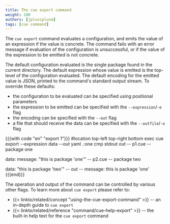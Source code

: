```yaml
---
title: The cue export command
weight: 100
authors: [jpluscplusm]
tags: [cue command]
---
```


The `cue export` command evaluates a configuration, and emits the value of an
expression if the value is concrete.
The command fails with an error message
if evaluation of the configuration is unsuccessful,
or if the value of the expression to be emitted is not concrete.

The default configuration evaluated is the single package found in the current directory.
The default expression whose value is emitted is the top-level of the configuration evaluated.
The default encoding for the emitted value is JSON,
printed to the command's standard output stream.
To override these defaults:
- the configuration to be evaluated can be specified using positional parameters
- the expression to be emitted can be specified with the `--expression`/`-e` flag
- the encoding can be specified with the `--out` flag
- a file that should receive the data can be specified with the `--outfile`/`-o` flag

{{{with code "en" "export 1"}}}
#location top-left top-right bottom
exec cue export --expression data --out yaml .:one
cmp stdout out
-- p1.cue --
package one

data: message: "this is package 'one'"
-- p2.cue --
package two

data: "this is package 'two'"
-- out --
message: this is package 'one'
{{{end}}}

The operation and output of the command can be controlled by various other flags.
To learn more about `cue export` please refer to:

- {{< linkto/related/concept "using-the-cue-export-command" >}} --
  an in-depth guide to `cue export`
- {{< linkto/related/reference "command/cue-help-export" >}} --
  the built-in help text for the `cue export` command
